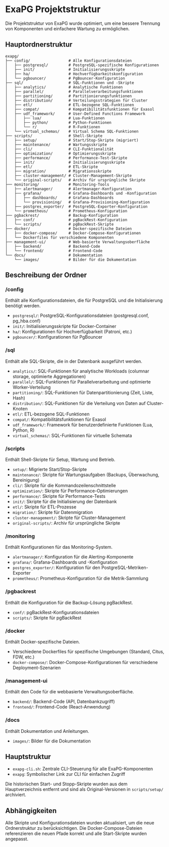 # ExaPG Projektstruktur

Die Projektstruktur von ExaPG wurde optimiert, um eine bessere Trennung von Komponenten und einfachere Wartung zu ermöglichen.

## Hauptordnerstruktur

```
exapg/
├── config/                 # Alle Konfigurationsdateien
│   ├── postgresql/         # PostgreSQL-spezifische Konfigurationen
│   ├── init/               # Initialisierungsskripte
│   ├── ha/                 # Hochverfügbarkeitskonfiguration
│   └── pgbouncer/          # PgBouncer-Konfiguration
├── sql/                    # SQL-Funktionen und -Skripte
│   ├── analytics/          # Analytische Funktionen
│   ├── parallel/           # Parallelverarbeitungsfunktionen
│   ├── partitioning/       # Partitionierungsfunktionen
│   ├── distribution/       # Verteilungsstrategien für Cluster
│   ├── etl/                # ETL-bezogene SQL-Funktionen
│   ├── compat/             # Kompatibilitätsfunktionen für Exasol
│   ├── udf_framework/      # User-Defined Functions Framework
│   │   ├── lua/            # Lua-Funktionen
│   │   ├── python/         # Python-Funktionen
│   │   └── r/              # R-Funktionen
│   └── virtual_schemas/    # Virtual Schema SQL-Funktionen
├── scripts/                # Shell-Skripte
│   ├── setup/              # Start/Stop-Skripte (migriert)
│   ├── maintenance/        # Wartungsskripte
│   ├── cli/                # CLI-Funktionalität
│   ├── optimization/       # Optimierungsskripte
│   ├── performance/        # Performance-Test-Skripte
│   ├── init/               # Initialisierungsskripte
│   ├── etl/                # ETL-Skripte
│   ├── migration/          # Migrationsskripte
│   ├── cluster-management/ # Cluster-Management-Skripte
│   └── original-scripts/   # Archiv für ursprüngliche Skripte
├── monitoring/             # Monitoring-Tools
│   ├── alertmanager/       # Alertmanager-Konfiguration
│   ├── grafana/            # Grafana-Dashboards und -Konfiguration
│   │   ├── dashboards/     # Grafana-Dashboards
│   │   └── provisioning/   # Grafana-Provisioning-Konfiguration
│   ├── postgres_exporter/  # PostgreSQL-Exporter-Konfiguration
│   └── prometheus/         # Prometheus-Konfiguration
├── pgbackrest/             # Backup-Konfiguration
│   ├── conf/               # pgBackRest-Konfiguration
│   └── scripts/            # pgBackRest-Skripte
├── docker/                 # Docker-spezifische Dateien
│   ├── docker-compose/     # Docker-Compose-Konfigurationen
│   └── Dockerfiles für verschiedene Komponenten
├── management-ui/          # Web-basierte Verwaltungsoberfläche
│   ├── backend/            # Backend-Code
│   └── frontend/           # Frontend-Code
└── docs/                   # Dokumentation
    └── images/             # Bilder für die Dokumentation
```

## Beschreibung der Ordner

### /config
Enthält alle Konfigurationsdateien, die für PostgreSQL und die Initialisierung benötigt werden.
- `postgresql/`: PostgreSQL-Konfigurationsdateien (postgresql.conf, pg_hba.conf)
- `init/`: Initialisierungsskripte für Docker-Container
- `ha/`: Konfigurationen für Hochverfügbarkeit (Patroni, etc.)
- `pgbouncer/`: Konfigurationen für PgBouncer

### /sql
Enthält alle SQL-Skripte, die in der Datenbank ausgeführt werden.
- `analytics/`: SQL-Funktionen für analytische Workloads (columnar storage, optimierte Aggregationen)
- `parallel/`: SQL-Funktionen für Parallelverarbeitung und optimierte Worker-Verteilung
- `partitioning/`: SQL-Funktionen für Datenpartitionierung (Zeit, Liste, Hash)
- `distribution/`: SQL-Funktionen für die Verteilung von Daten auf Cluster-Knoten
- `etl/`: ETL-bezogene SQL-Funktionen
- `compat/`: Kompatibilitätsfunktionen für Exasol
- `udf_framework/`: Framework für benutzerdefinierte Funktionen (Lua, Python, R)
- `virtual_schemas/`: SQL-Funktionen für virtuelle Schemata

### /scripts
Enthält Shell-Skripte für Setup, Wartung und Betrieb.
- `setup/`: Migrierte Start/Stop-Skripte
- `maintenance/`: Skripte für Wartungsaufgaben (Backups, Überwachung, Bereinigung)
- `cli/`: Skripte für die Kommandozeilenschnittstelle
- `optimization/`: Skripte für Performance-Optimierungen
- `performance/`: Skripte für Performance-Tests
- `init/`: Skripte für die Initialisierung der Datenbank
- `etl/`: Skripte für ETL-Prozesse
- `migration/`: Skripte für Datenmigration
- `cluster-management/`: Skripte für Cluster-Management
- `original-scripts/`: Archiv für ursprüngliche Skripte

### /monitoring
Enthält Konfigurationen für das Monitoring-System.
- `alertmanager/`: Konfiguration für die Alerting-Komponente
- `grafana/`: Grafana-Dashboards und -Konfiguration
- `postgres_exporter/`: Konfiguration für den PostgreSQL-Metriken-Exporter
- `prometheus/`: Prometheus-Konfiguration für die Metrik-Sammlung

### /pgbackrest
Enthält die Konfiguration für die Backup-Lösung pgBackRest.
- `conf/`: pgBackRest-Konfigurationsdateien
- `scripts/`: Skripte für pgBackRest

### /docker
Enthält Docker-spezifische Dateien.
- Verschiedene Dockerfiles für spezifische Umgebungen (Standard, Citus, FDW, etc.)
- `docker-compose/`: Docker-Compose-Konfigurationen für verschiedene Deployment-Szenarien

### /management-ui
Enthält den Code für die webbasierte Verwaltungsoberfläche.
- `backend/`: Backend-Code (API, Datenbankzugriff)
- `frontend/`: Frontend-Code (React-Anwendung)

### /docs
Enthält Dokumentation und Anleitungen.
- `images/`: Bilder für die Dokumentation

## Hauptstruktur

- `exapg-cli.sh`: Zentrale CLI-Steuerung für alle ExaPG-Komponenten
- `exapg`: Symbolischer Link zur CLI für einfachen Zugriff

Die historischen Start- und Stopp-Skripte wurden aus dem Hauptverzeichnis entfernt und sind als Original-Versionen in `scripts/setup/` archiviert.

## Abhängigkeiten

Alle Skripte und Konfigurationsdateien wurden aktualisiert, um die neue Ordnerstruktur zu berücksichtigen. Die Docker-Compose-Dateien referenzieren die neuen Pfade korrekt und alle Start-Skripte wurden angepasst. 